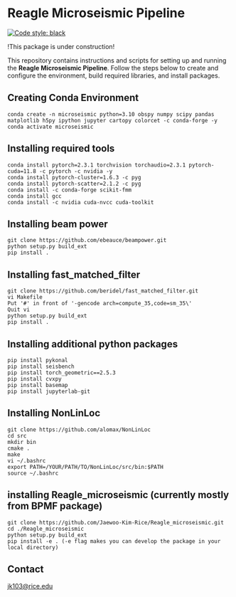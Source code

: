 # Reagle Microseismic Pipeline


[![Code style: black](https://img.shields.io/badge/code%20style-black-000000.svg)](https://github.com/psf/black)

!This package is under construction!

This repository contains instructions and scripts for setting up and running the **Reagle Microseismic Pipeline**. Follow the steps below to create and configure the environment, build required libraries, and install packages.
## Creating Conda Environment
```shell
conda create -n microseismic python=3.10 obspy numpy scipy pandas matplotlib h5py ipython jupyter cartopy colorcet -c conda-forge -y 
conda activate microseismic
```
## Installing required tools
```shell
conda install pytorch=2.3.1 torchvision torchaudio=2.3.1 pytorch-cuda=11.8 -c pytorch -c nvidia -y  
conda install pytorch-cluster=1.6.3 -c pyg  
conda install pytorch-scatter=2.1.2 -c pyg  
conda install -c conda-forge scikit-fmm  
conda install gcc  
conda install -c nvidia cuda-nvcc cuda-toolkit  
```
## Installing beam power
```shell
git clone https://github.com/ebeauce/beampower.git  
python setup.py build_ext  
pip install .  
```
## Installing fast_matched_filter
```shell
git clone https://github.com/beridel/fast_matched_filter.git  
vi Makefile  
Put '#' in front of '-gencode arch=compute_35,code=sm_35\'  
Quit vi  
python setup.py build_ext  
pip install .  
```
## Installing additional python packages
```shell
pip install pykonal  
pip install seisbench  
pip install torch_geometric==2.5.3  
pip install cvxpy  
pip install basemap  
pip install jupyterlab-git  
```
## Installing NonLinLoc
```shell
git clone https://github.com/alomax/NonLinLoc  
cd src  
mkdir bin  
cmake .  
make   
vi ~/.bashrc  
export PATH=/YOUR/PATH/TO/NonLinLoc/src/bin:$PATH  
source ~/.bashrc  
```
## installing Reagle_microseismic (currently mostly from BPMF package)
```shell
git clone https://github.com/Jaewoo-Kim-Rice/Reagle_microseismic.git  
cd ./Reagle_microseismic  
python setup.py build_ext  
pip install -e . (-e flag makes you can develop the package in your local directory)  
```

## Contact
jk103@rice.edu <br>
